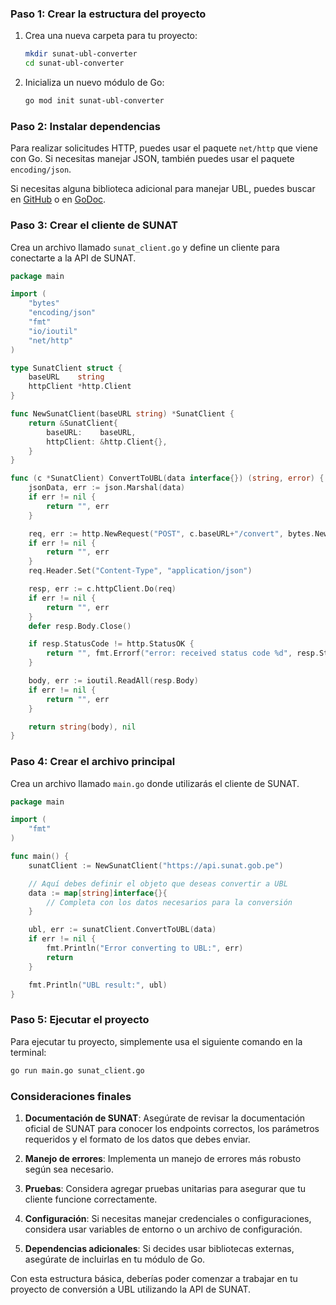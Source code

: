 ### Paso 1: Crear la estructura del proyecto

1. Crea una nueva carpeta para tu proyecto:
   ```bash
   mkdir sunat-ubl-converter
   cd sunat-ubl-converter
   ```

2. Inicializa un nuevo módulo de Go:
   ```bash
   go mod init sunat-ubl-converter
   ```

### Paso 2: Instalar dependencias

Para realizar solicitudes HTTP, puedes usar el paquete `net/http` que viene con Go. Si necesitas manejar JSON, también puedes usar el paquete `encoding/json`.

Si necesitas alguna biblioteca adicional para manejar UBL, puedes buscar en [GitHub](https://github.com) o en [GoDoc](https://pkg.go.dev).

### Paso 3: Crear el cliente de SUNAT

Crea un archivo llamado `sunat_client.go` y define un cliente para conectarte a la API de SUNAT.

```go
package main

import (
    "bytes"
    "encoding/json"
    "fmt"
    "io/ioutil"
    "net/http"
)

type SunatClient struct {
    baseURL    string
    httpClient *http.Client
}

func NewSunatClient(baseURL string) *SunatClient {
    return &SunatClient{
        baseURL:    baseURL,
        httpClient: &http.Client{},
    }
}

func (c *SunatClient) ConvertToUBL(data interface{}) (string, error) {
    jsonData, err := json.Marshal(data)
    if err != nil {
        return "", err
    }

    req, err := http.NewRequest("POST", c.baseURL+"/convert", bytes.NewBuffer(jsonData))
    if err != nil {
        return "", err
    }
    req.Header.Set("Content-Type", "application/json")

    resp, err := c.httpClient.Do(req)
    if err != nil {
        return "", err
    }
    defer resp.Body.Close()

    if resp.StatusCode != http.StatusOK {
        return "", fmt.Errorf("error: received status code %d", resp.StatusCode)
    }

    body, err := ioutil.ReadAll(resp.Body)
    if err != nil {
        return "", err
    }

    return string(body), nil
}
```

### Paso 4: Crear el archivo principal

Crea un archivo llamado `main.go` donde utilizarás el cliente de SUNAT.

```go
package main

import (
    "fmt"
)

func main() {
    sunatClient := NewSunatClient("https://api.sunat.gob.pe")

    // Aquí debes definir el objeto que deseas convertir a UBL
    data := map[string]interface{}{
        // Completa con los datos necesarios para la conversión
    }

    ubl, err := sunatClient.ConvertToUBL(data)
    if err != nil {
        fmt.Println("Error converting to UBL:", err)
        return
    }

    fmt.Println("UBL result:", ubl)
}
```

### Paso 5: Ejecutar el proyecto

Para ejecutar tu proyecto, simplemente usa el siguiente comando en la terminal:

```bash
go run main.go sunat_client.go
```

### Consideraciones finales

1. **Documentación de SUNAT**: Asegúrate de revisar la documentación oficial de SUNAT para conocer los endpoints correctos, los parámetros requeridos y el formato de los datos que debes enviar.

2. **Manejo de errores**: Implementa un manejo de errores más robusto según sea necesario.

3. **Pruebas**: Considera agregar pruebas unitarias para asegurar que tu cliente funcione correctamente.

4. **Configuración**: Si necesitas manejar credenciales o configuraciones, considera usar variables de entorno o un archivo de configuración.

5. **Dependencias adicionales**: Si decides usar bibliotecas externas, asegúrate de incluirlas en tu módulo de Go.

Con esta estructura básica, deberías poder comenzar a trabajar en tu proyecto de conversión a UBL utilizando la API de SUNAT.